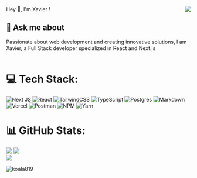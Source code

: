 <!--<img src="https://imgur.com/3kB6Cfg.jpg">
<h2><img src="https://imgur.com/CTPzCrS.gif" height=25px width=25px> Hello World <img src="https://imgur.com/TFzFv3D.gif" height=20px width=20px></h2>
img align="right" alt="GIF" src="https://raw.githubusercontent.com/rahul-jha98/rahul-jha98/main/techstack.gif" width="360px"/>
 </p>-->
 
<img align="right" src="https://camo.githubusercontent.com/992babdffd8c74a1502de375fbdf7e4d54773242/68747470733a2f2f6d656469612e67697068792e636f6d2f6d656469612f53576f536b4e36447854737a71494b4571762f67697068792e676966"> 
Hey 👋, I'm Xavier !

## 💬 Ask me about
Passionate about web development and creating innovative solutions, I am Xavier, a Full Stack developer specialized in React and Next.js
<br><br>

# 💻 Tech Stack:
![Next JS](https://img.shields.io/badge/Next-black?style=for-the-badge&logo=next.js&logoColor=white) ![React](https://img.shields.io/badge/react-%2320232a.svg?style=for-the-badge&logo=react&logoColor=%2361DAFB) ![TailwindCSS](https://img.shields.io/badge/tailwindcss-%2338B2AC.svg?style=for-the-badge&logo=tailwind-css&logoColor=white) ![TypeScript](https://img.shields.io/badge/typescript-%23007ACC.svg?style=for-the-badge&logo=typescript&logoColor=white)
![Postgres](https://img.shields.io/badge/postgres-%23316192.svg?style=for-the-badge&logo=postgresql&logoColor=white) ![Markdown](https://img.shields.io/badge/markdown-%23000000.svg?style=for-the-badge&logo=markdown&logoColor=white)
![Vercel](https://img.shields.io/badge/vercel-%23000000.svg?style=for-the-badge&logo=vercel&logoColor=white) ![Postman](https://img.shields.io/badge/Postman-FF6C37?style=for-the-badge&logo=postman&logoColor=white) ![NPM](https://img.shields.io/badge/NPM-%23000000.svg?style=for-the-badge&logo=npm&logoColor=white) ![Yarn](https://img.shields.io/badge/yarn-%232C8EBB.svg?style=for-the-badge&logo=yarn&logoColor=white)


# 📊 GitHub Stats:
![](https://github-readme-stats.vercel.app/api/top-langs/?username=koala819&theme=default&hide_border=false&include_all_commits=true&count_private=true&layout=compact)
![](https://github-readme-stats.vercel.app/api?username=koala819&theme=default&hide_border=false&include_all_commits=true&count_private=true)<br/>
![](https://github-readme-streak-stats.herokuapp.com/?user=koala819&theme=default&hide_border=false)<br/>

<p align="left"> <img src="https://komarev.com/ghpvc/?username=koala819" alt="koala819" />
 
 
<!-- [![](https://visitcount.itsvg.in/api?id=koala819&label=Profile%20Views&color=0&icon=2&pretty=true)](https://visitcount.itsvg.in)-->
 
 
